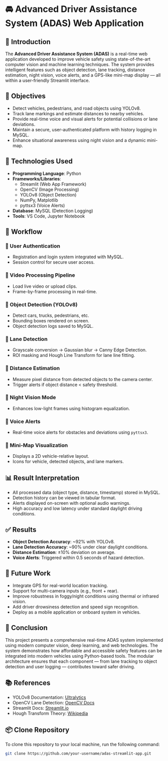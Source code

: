 # 🚘 Advanced Driver Assistance System (ADAS) Web Application

## 📘 Introduction

The **Advanced Driver Assistance System (ADAS)** is a real-time web application developed to improve vehicle safety using state-of-the-art computer vision and machine learning techniques. The system provides intelligent features such as object detection, lane tracking, distance estimation, night vision, voice alerts, and a GPS-like mini-map display — all within a user-friendly Streamlit interface.



## 🎯 Objectives

- Detect vehicles, pedestrians, and road objects using YOLOv8.  
- Track lane markings and estimate distances to nearby vehicles.  
- Provide real-time voice and visual alerts for potential collisions or lane deviations.  
- Maintain a secure, user-authenticated platform with history logging in MySQL.  
- Enhance situational awareness using night vision and a dynamic mini-map.  



## 🧰 Technologies Used

- **Programming Language**: Python  
- **Frameworks/Libraries**:  
  - Streamlit (Web App Framework)  
  - OpenCV (Image Processing)  
  - YOLOv8 (Object Detection)  
  - NumPy, Matplotlib  
  - pyttsx3 (Voice Alerts)  
- **Database**: MySQL (Detection Logging)  
- **Tools**: VS Code, Jupyter Notebook  



## 🔁 Workflow

### 🔹 User Authentication
- Registration and login system integrated with MySQL.
- Session control for secure user access.

### 🔹 Video Processing Pipeline
- Load live video or upload clips.
- Frame-by-frame processing in real-time.

### 🔹 Object Detection (YOLOv8)
- Detect cars, trucks, pedestrians, etc.
- Bounding boxes rendered on screen.
- Object detection logs saved to MySQL.

### 🔹 Lane Detection
- Grayscale conversion → Gaussian blur → Canny Edge Detection.
- ROI masking and Hough Line Transform for lane line fitting.

### 🔹 Distance Estimation
- Measure pixel distance from detected objects to the camera center.
- Trigger alerts if object distance < safety threshold.

### 🔹 Night Vision Mode
- Enhances low-light frames using histogram equalization.

### 🔹 Voice Alerts
- Real-time voice alerts for obstacles and deviations using `pyttsx3`.

### 🔹 Mini-Map Visualization
- Displays a 2D vehicle-relative layout.
- Icons for vehicle, detected objects, and lane markers.



## 📊 Result Interpretation

- All processed data (object type, distance, timestamp) stored in MySQL.
- Detection history can be viewed in tabular format.
- Alerts displayed on-screen with optional audio warnings.
- High accuracy and low latency under standard daylight driving conditions.



## ✅ Results

- **Object Detection Accuracy**: ~92% with YOLOv8.  
- **Lane Detection Accuracy**: ~90% under clear daylight conditions.  
- **Distance Estimation**: ±10% deviation on average.  
- **Voice Alerts**: Triggered within 0.5 seconds of hazard detection.  



## 🔮 Future Work

- Integrate GPS for real-world location tracking.  
- Support for multi-camera inputs (e.g., front + rear).  
- Improve robustness in foggy/night conditions using thermal or infrared vision.  
- Add driver drowsiness detection and speed sign recognition.  
- Deploy as a mobile application or onboard system in vehicles.



## 🧾 Conclusion

This project presents a comprehensive real-time ADAS system implemented using modern computer vision, deep learning, and web technologies. The system demonstrates how affordable and accessible safety features can be integrated into modern vehicles using Python-based tools. The modular architecture ensures that each component — from lane tracking to object detection and user logging — contributes toward safer driving.



## 📚 References

- YOLOv8 Documentation: [Ultralytics](https://docs.ultralytics.com/)  
- OpenCV Lane Detection: [OpenCV Docs](https://docs.opencv.org/)  
- Streamlit Docs: [Streamlit.io](https://docs.streamlit.io/)  
- Hough Transform Theory: [Wikipedia](https://en.wikipedia.org/wiki/Hough_transform)  



## 📦 Clone Repository

To clone this repository to your local machine, run the following command:

```bash
git clone https://github.com/your-username/adas-streamlit-app.git

